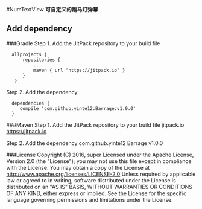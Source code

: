 #NumTextView
**可自定义的跑马灯弹幕**

## Add dependency

###Gradle
  Step 1. Add the JitPack repository to your build file
  ```
	allprojects {
		repositories {
			...
			maven { url "https://jitpack.io" }
		}
	 }
  ```
  Step 2. Add the dependency
  ```
	dependencies {
	   compile 'com.github.yinte12:Barrage:v1.0.0'
	}
  ```
###Maven
  Step 1. Add the JitPack repository to your build file
	<repositories>
		<repository>
		    <id>jitpack.io</id>
		    <url>https://jitpack.io</url>
		</repository>
	</repositories>
	
  Step 2. Add the dependency
  <dependency>
	    <groupId>com.github.yinte12</groupId>
	    <artifactId>Barrage</artifactId>
	    <version>v1.0.0</version>
	</dependency>

###License
    Copyright (C) 2016, super
    Licensed under the Apache License, Version 2.0 (the "License");
    you may not use this file except in compliance with the License.
    You may obtain a copy of the License at
    http://www.apache.org/licenses/LICENSE-2.0
    Unless required by applicable law or agreed to in writing, software
    distributed under the License is distributed on an "AS IS" BASIS,
    WITHOUT WARRANTIES OR CONDITIONS OF ANY KIND, either express or implied.
    See the License for the specific language governing permissions and
    limitations under the License.

